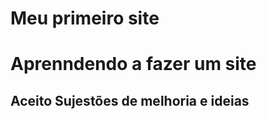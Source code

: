 # Meu primeiro site
<h1> Aprenndendo a fazer um site </h1>
<h2> Aceito Sujestões de melhoria e ideias </h2>
